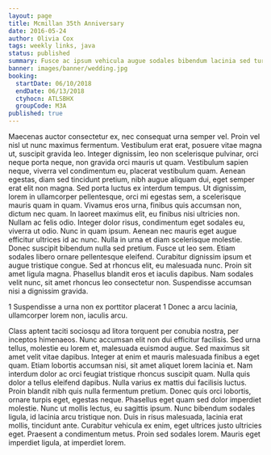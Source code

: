 ```yaml
---
layout: page
title: Mcmillan 35th Anniversary
date: 2016-05-24
author: Olivia Cox
tags: weekly links, java
status: published
summary: Fusce ac ipsum vehicula augue sodales bibendum lacinia sed turpis.
banner: images/banner/wedding.jpg
booking:
  startDate: 06/10/2018
  endDate: 06/13/2018
  ctyhocn: ATLSBHX
  groupCode: M3A
published: true
---
```

Maecenas auctor consectetur ex, nec consequat urna semper vel. Proin vel nisl ut nunc maximus fermentum. Vestibulum erat erat, posuere vitae magna ut, suscipit gravida leo. Integer dignissim, leo non scelerisque pulvinar, orci neque porta neque, non gravida orci mauris ut quam. Vestibulum sapien neque, viverra vel condimentum eu, placerat vestibulum quam. Aenean egestas, diam sed tincidunt pretium, nibh augue aliquam dui, eget semper erat elit non magna. Sed porta luctus ex interdum tempus. Ut dignissim, lorem in ullamcorper pellentesque, orci mi egestas sem, a scelerisque mauris quam in quam.
Vivamus eros urna, finibus quis accumsan non, dictum nec quam. In laoreet maximus elit, eu finibus nisi ultricies non. Nullam ac felis odio. Integer dolor risus, condimentum eget sodales eu, viverra ut odio. Nunc in quam ipsum. Aenean nec mauris eget augue efficitur ultrices id ac nunc. Nulla in urna et diam scelerisque molestie. Donec suscipit bibendum nulla sed pretium. Fusce ut leo sem. Etiam sodales libero ornare pellentesque eleifend. Curabitur dignissim ipsum et augue tristique congue. Sed at rhoncus elit, eu malesuada nunc. Proin sit amet ligula magna. Phasellus blandit eros et iaculis dapibus. Nam sodales velit nunc, sit amet rhoncus leo consectetur non. Suspendisse accumsan nisi a dignissim gravida.

1 Suspendisse a urna non ex porttitor placerat
1 Donec a arcu lacinia, ullamcorper lorem non, iaculis arcu.

Class aptent taciti sociosqu ad litora torquent per conubia nostra, per inceptos himenaeos. Nunc accumsan elit non dui efficitur facilisis. Sed urna tellus, molestie eu lorem et, malesuada euismod augue. Sed maximus sit amet velit vitae dapibus. Integer at enim et mauris malesuada finibus a eget quam. Etiam lobortis accumsan nisi, sit amet aliquet lorem lacinia et. Nam interdum dolor ac orci feugiat tristique rhoncus suscipit quam.
Nulla quis dolor a tellus eleifend dapibus. Nulla varius ex mattis dui facilisis luctus. Proin blandit nibh quis nulla fermentum pretium. Donec quis orci lobortis, ornare turpis eget, egestas neque. Phasellus eget quam sed dolor imperdiet molestie. Nunc ut mollis lectus, eu sagittis ipsum. Nunc bibendum sodales ligula, id lacinia arcu tristique non. Duis in risus malesuada, lacinia erat mollis, tincidunt ante. Curabitur vehicula ex enim, eget ultrices justo ultricies eget. Praesent a condimentum metus. Proin sed sodales lorem. Mauris eget imperdiet ligula, at imperdiet lorem.
